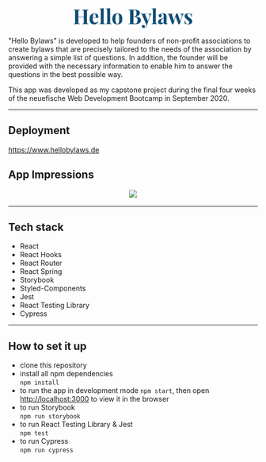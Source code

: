 <div align="center">
  <img src="./src/svgs/hellobylaws_logo.svg"
     height="40px"/>
</div>

"Hello Bylaws" is developed to help founders of non-profit associations to create bylaws that are precisely tailored to the needs of the association by answering a simple list of questions. In addition, the founder will be provided with the necessary information to enable him to answer the questions in the best possible way.

This app was developed as my capstone project during the final four weeks of the neuefische Web Development Bootcamp in September 2020.

---

## Deployment

https://www.hellobylaws.de

## App Impressions

<div align="center">
  <img src="./images/carolin_wagner_hellobylaws.gif"
     height="410px"/>
</div>

---

## Tech stack

- React
- React Hooks
- React Router
- React Spring
- Storybook
- Styled-Components
- Jest
- React Testing Library
- Cypress

---

## How to set it up

- clone this repository
- install all npm dependencies  
   `npm install`
- to run the app in development mode `npm start`, then open [http://localhost:3000](http://localhost:3000) to view it in the browser
- to run Storybook  
  `npm run storybook`
- to run React Testing Library & Jest  
  `npm test`
- to run Cypress  
  `npm run cypress`
